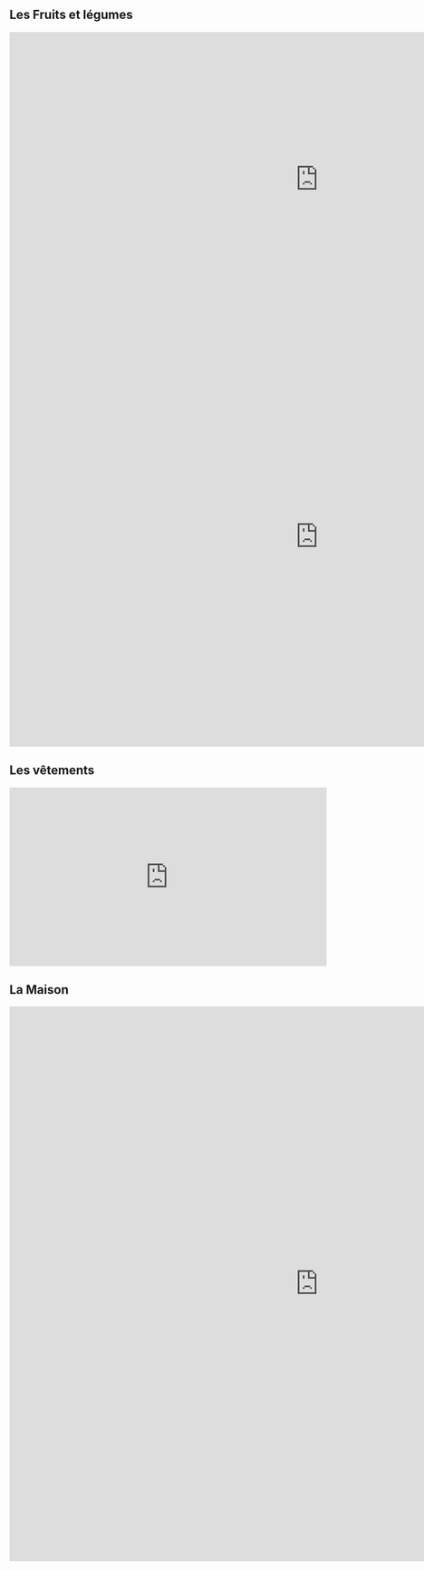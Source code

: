 <h2>Les Fruits et légumes</h2>


<iframe src="https://h5p.org/h5p/embed/31718" width="1090" height="520" frameborder="0" allowfullscreen="allowfullscreen"></iframe><script
src="https://h5p.org/sites/all/modules/h5p/library/js/h5p-resizer.js" charset="UTF-8"></script>

<iframe src="https://h5p.org/h5p/embed/43536" width="1090" height="740" frameborder="0" allowfullscreen="allowfullscreen"></iframe><script
src="https://h5p.org/sites/all/modules/h5p/library/js/h5p-resizer.js" charset="UTF-8"></script>


<h2>Les vêtements</h2>

<iframe width="560" height="315" src="https://www.youtube.com/embed/otjTnoM24ZY" frameborder="0" allowfullscreen></iframe>

<h2>La Maison</h2>

<iframe src="https://h5p.org/h5p/embed/43558" width="1090" height="978" frameborder="0" allowfullscreen="allowfullscreen"></iframe><script
src="https://h5p.org/sites/all/modules/h5p/library/js/h5p-resizer.js" charset="UTF-8"></script>








